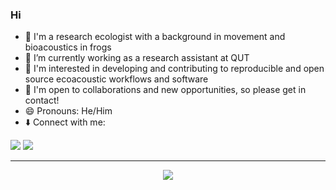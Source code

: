 ### Hi

- 🐸 I'm a research ecologist with a background in movement and bioacoustics in frogs 
- 🔭 I’m currently working as a research assistant at QUT
- 🌱 I'm interested in developing and contributing to reproducible and open source ecoacoustic workflows and software
- 👯 I'm open to collaborations and new opportunities, so please get in contact! 
- 😄 Pronouns: He/Him
- ⬇️ Connect with me:

<p>
<a href="mailto:andrew.schwenke@gmail.com?"><img src="https://img.shields.io/badge/Gmail-EA4335?style=flat-square&logo=Gmail&logoColor=white&link=(mailto:andrew.schwenke@gmail.com?subject=Hi%Andrew,%I'm%reaching%out%to%you%from%Github,)"></a>
<a href="https://www.linkedin.com/in/andrew-schwenke-475288a9/"><img src="https://img.shields.io/badge/LinkedIn-0A66C2?style=flat-square&logo=LinkedIn&logoColor=white&link=https://www.linkedin.com/in/andrew-schwenke-475288a9/"></a>
</p>

---

<p align="center">
  <img src="https://github-readme-stats.vercel.app/api?username=andrew-1234&hide=commits&theme=transparent&show_icons=true&layout=compact" />
</p>
